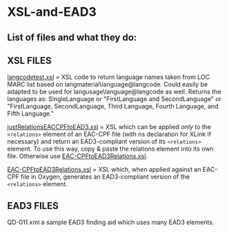 XSL-and-EAD3
============

List of files and what they do:
------------------------------

XSL FILES
---------

[langcodetest.xsl](https://github.com/ruthtillman/XSL-and-EAD3/blob/master/xsl/langcodetest.xsl) = XSL code to return language names taken from LOC MARC list based on langmaterial\language@langcode. Could easily be adapted to be used for langusage\language@langcode as well. Returns the languages as:
  SingleLanguage
  or "FirstLanguage and SecondLanguage"
  or "FirstLanguage, SecondLanguage, Third Language, Fourth Language, and Fifth Language."


[justRelationsEACCPFtoEAD3.xsl](https://github.com/ruthtillman/XSL-and-EAD3/blob/master/xsl/justRelationsEACCPFtoEAD3.xsl) = XSL which can be applied _only_ to the `<relations>` element of an EAC-CPF file (with ns declaration for XLink if necessary) and return an EAD3-compliant version of its `<relations>` element. To use this way, copy & paste the relations element into its own file. Otherwise use [EAC-CPFtoEAD3Relations.xsl](https://github.com/ruthtillman/XSL-and-EAD3/blob/master/xsl/EAC-CPFtoEAD3Relations.xsl).

[EAC-CPFtoEAD3Relations.xsl](https://github.com/ruthtillman/XSL-and-EAD3/blob/master/xsl/EAC-CPFtoEAD3Relations.xsl) = XSL which, when applied against an EAC-CPF file in Oxygen, generates an EAD3-compliant version of the `<relations>` element.


EAD3 FILES
----------

QD-011.xml a sample EAD3 finding aid which uses many EAD3 elements.